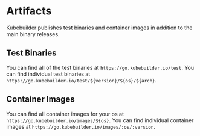 # Artifacts

Kubebuilder publishes test binaries and container images in addition
to the main binary releases.

## Test Binaries

You can find all of the test binaries at `https://go.kubebuilder.io/test`.
You can find individual test binaries at `https://go.kubebuilder.io/test/${version}/${os}/${arch}`.

## Container Images

You can find all container images for your os at `https://go.kubebuilder.io/images/${os}`.
You can find individual container images at `https://go.kubebuilder.io/images/:os/:version`.
